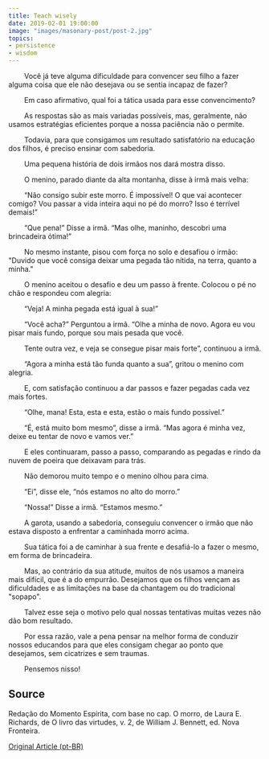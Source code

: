 ```yaml
---
title: Teach wisely
date: 2019-02-01 19:00:00
image: "images/masonary-post/post-2.jpg"
topics: 
- persistence
- wisdom
---
```


        Você já teve alguma dificuldade para convencer seu filho a fazer alguma
coisa que ele não desejava ou se sentia incapaz de fazer?

        Em caso afirmativo, qual foi a tática usada para esse convencimento?

        As respostas são as mais variadas possíveis, mas, geralmente, não
usamos estratégias eficientes porque a nossa paciência não o permite.

        Todavia, para que consigamos um resultado satisfatório na educação dos
filhos, é preciso ensinar com sabedoria.

        Uma pequena história de dois irmãos nos dará mostra disso.

        O menino, parado diante da alta montanha, disse à irmã mais velha:

        “Não consigo subir este morro. É impossível! O que vai acontecer
comigo? Vou passar a vida inteira aqui no pé do morro? Isso é terrível demais!”

        “Que pena!” Disse a irmã. “Mas olhe, maninho, descobri uma brincadeira
ótima!”

        No mesmo instante, pisou com força no solo e desafiou o irmão: "Duvido
que você consiga deixar uma pegada tão nítida, na terra, quanto a minha."

        O menino aceitou o desafio e deu um passo à frente. Colocou o pé no
chão e respondeu com alegria:

        “Veja! A minha pegada está igual à sua!”

        “Você acha?” Perguntou a irmã. “Olhe a minha de novo. Agora eu vou
pisar mais fundo, porque sou mais pesada que você.

        Tente outra vez, e veja se consegue pisar mais forte”, continuou a
irmã.

        “Agora a minha está tão funda quanto a sua”, gritou o menino com
alegria.

        E, com satisfação continuou a dar passos e fazer pegadas cada vez mais
fortes.

        “Olhe, mana! Esta, esta e esta, estão o mais fundo possível.”

        “É, está muito bom mesmo”, disse a irmã. “Mas agora é minha vez, deixe
eu tentar de novo e vamos ver.”

        E eles continuaram, passo a passo, comparando as pegadas e rindo da
nuvem de poeira que deixavam para trás.

        Não demorou muito tempo e o menino olhou para cima.

        “Ei”, disse ele, “nós estamos no alto do morro.”

        “Nossa!” Disse a irmã. “Estamos mesmo.”

        A garota, usando a sabedoria, conseguiu convencer o irmão que não
estava disposto a enfrentar a caminhada morro acima.

        Sua tática foi a de caminhar à sua frente e desafiá-lo a fazer o mesmo,
em forma de brincadeira.

        Mas, ao contrário da sua atitude, muitos de nós usamos a maneira mais
difícil, que é a do empurrão. Desejamos que os filhos vençam as dificuldades e
as limitações na base da chantagem ou do tradicional "sopapo".

        Talvez esse seja o motivo pelo qual nossas tentativas muitas vezes não
dão bom resultado.

        Por essa razão, vale a pena pensar na melhor forma de conduzir nossos
educandos para que eles consigam chegar ao ponto que desejamos, sem cicatrizes
e sem traumas.

        Pensemos nisso!

## Source
Redação do Momento Espírita, com base no cap. O morro, de Laura E. Richards,
de O livro das virtudes, v. 2, de William J. Bennett, ed. Nova Fronteira.


[Original Article (pt-BR)](http://momento.com.br/pt/ler_texto.php?id=227)

